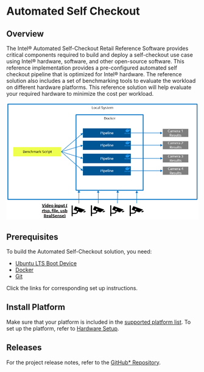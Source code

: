 # Automated Self Checkout

## Overview

The Intel® Automated Self-Checkout Retail Reference Software provides critical components required to build and deploy a self-checkout use case using Intel® hardware, software, and other open-source software. This reference implementation provides a pre-configured automated self checkout pipeline that is optimized for Intel® hardware.  The reference solution also includes a set of benchmarking tools to evaluate the workload on different hardware platforms. This reference solution will help evaluate your required hardware to minimize the cost per workload.

[![Automated Self Checkout Diagram](./images/automated-checkout-1.0.png)](./images/automated-checkout-1.0.png)

## Prerequisites

To build the Automated Self-Checkout solution, you need: 

- [Ubuntu LTS Boot Device](https://ubuntu.com/tutorials/install-ubuntu-desktop#3-create-a-bootable-usb-stick)
- [Docker](https://docs.docker.com/engine/install/ubuntu/)
- [Git](https://git-scm.com/download/linux)

Click the links for corresponding set up instructions.

## Install Platform

Make sure that your platform is included in the [supported platform list](./platforms.md). To set up the platform, refer to [Hardware Setup](./hardwaresetup.md).

## Releases

For the project release notes, refer to the [GitHub* Repository](https://github.com/intel-retail/Automated-self-checkout/releases).

